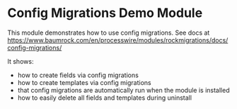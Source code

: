 # Config Migrations Demo Module

This module demonstrates how to use config migrations. See docs at https://www.baumrock.com/en/processwire/modules/rockmigrations/docs/config-migrations/

It shows:

- how to create fields via config migrations
- how to create templates via config migrations
- that config migrations are automatically run when the module is installed
- how to easily delete all fields and templates during uninstall
